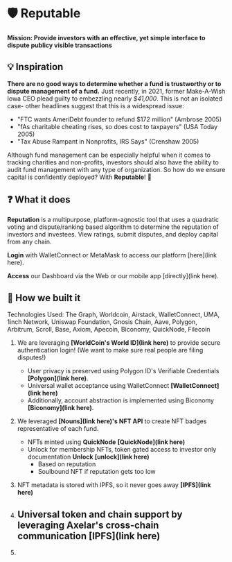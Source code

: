 # 🛡 Reputable 

#### Mission: Provide investors with an effective, yet simple interface to dispute publicy visible transactions

## 💡 Inspiration 

**There are no good ways to determine whether a fund is trustworthy or to dispute management of a fund.** Just recently, in 2021, former Make-A-Wish Iowa CEO plead guilty to embezzling nearly *$41,000*. This is not an isolated case- other headlines suggest that this is a widespread issue:

* "FTC wants AmeriDebt founder to refund $172 million" (Ambrose 2005)
* "fAs charitable cheating rises, so does cost to taxpayers" (USA Today 2005) 
* "Tax Abuse Rampant in Nonprofits, IRS Says" (Crenshaw 2005) 

Although fund management can be especially helpful when it comes to tracking charities and non-profits, investors should also have the ability to audit fund management with any type of organization. So how do we ensure capital is confidently deployed? With **Reputable**! 🤖

## ❓ What it does

**Reputation** is a multipurpose, platform-agnostic tool that uses a quadratic voting and dispute/ranking based algorithm to determine the reputation of investors and investees. View ratings, submit disputes, and deploy capital from any chain.

**Login** with WalletConnect or MetaMask to access our platform [here](link here).

**Access** our Dashboard via the Web or our mobile app [directly](link here).

## 🚧 How we built it 

Technologies Used: The Graph, Worldcoin, Airstack, WalletConnect, UMA, 1inch Network, Uniswap Foundation, Gnosis Chain, Aave, Polygon, Arbitrum, Scroll, Base, Axiom, Apecoin, Biconomy, QuickNode, Filecoin

1. We are leveraging **[WorldCoin's World ID](link here)** to provide secure authentication login! (We want to make sure real people are filing disputes!)
   - User privacy is preserved using Polygon ID's Verifiable Credentials **[Polygon](link here)**.
   - Universal wallet acceptance using WalletConnect **[WalletConnect](link here)**
   - Additionally, account abstraction is implemented using Biconomy  **[Biconomy](link here)**.

3. We leveraged **[Nouns](link here)'s NFT API** to create NFT badges representative of each fund.
   - NFTs minted using **QuickNode** **[QuickNode](link here)**
   - Unlock for membership NFTs, token gated access to investor only documentation **Unlock** **[unlock](link here)**
       - Based on reputation
       - Soulbound NFT if reputation gets too low     
     
5. NFT metadata is stored with IPFS, so it never goes away **[IPFS](link here)**

6. Universal token and chain support by leveraging Axelar's cross-chain communication **[IPFS](link here)**
   - 
      
8. 

